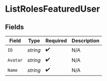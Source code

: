 # ListRolesFeaturedUser


## Fields

| Field              | Type               | Required           | Description        |
| ------------------ | ------------------ | ------------------ | ------------------ |
| `ID`               | *string*           | :heavy_check_mark: | N/A                |
| `Avatar`           | *string*           | :heavy_check_mark: | N/A                |
| `Name`             | *string*           | :heavy_check_mark: | N/A                |
